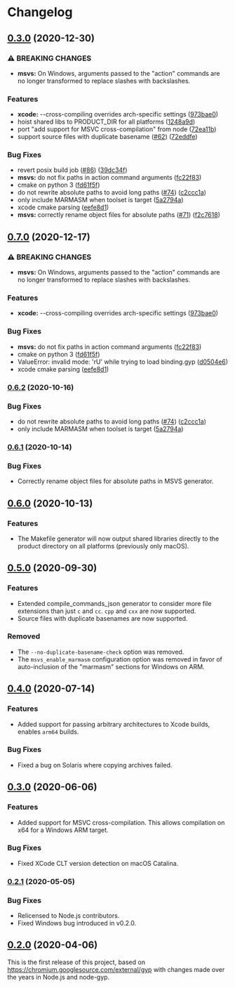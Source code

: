 # Changelog

## [0.3.0](https://www.github.com/cclauss/gyp-next/compare/v0.2.1...v0.3.0) (2020-12-30)


### ⚠ BREAKING CHANGES

* **msvs:** On Windows, arguments passed to the "action" commands are no longer transformed to replace slashes with backslashes.

### Features

* **xcode:** --cross-compiling overrides arch-specific settings ([973bae0](https://www.github.com/cclauss/gyp-next/commit/973bae0b7b08be7b680ecae9565fbd04b3e0787d))
* hoist shared libs to PRODUCT_DIR for all platforms ([1248a9d](https://www.github.com/cclauss/gyp-next/commit/1248a9dea3b49f47c236153bff76d89d6e7874f7))
* port "add support for MSVC cross-compilation" from node ([72ea11b](https://www.github.com/cclauss/gyp-next/commit/72ea11b74407fcb2ffb41ec7d330008b2b5f6d81))
* support source files with duplicate basename ([#62](https://www.github.com/cclauss/gyp-next/issues/62)) ([72eddfe](https://www.github.com/cclauss/gyp-next/commit/72eddfe67f0216c3109f59efdb38dd9a2f8dddc5))


### Bug Fixes

* revert posix build job ([#86](https://www.github.com/cclauss/gyp-next/issues/86)) ([39dc34f](https://www.github.com/cclauss/gyp-next/commit/39dc34f0799c074624005fb9bbccf6e028607f9d))
* **msvs:** do not fix paths in action command arguments ([fc22f83](https://www.github.com/cclauss/gyp-next/commit/fc22f8335e2016da4aae4f4233074bd651d2faea))
* cmake on python 3 ([fd61f5f](https://www.github.com/cclauss/gyp-next/commit/fd61f5faa5275ec8fc98e3c7868c0dd46f109540))
* do not rewrite absolute paths to avoid long paths ([#74](https://www.github.com/cclauss/gyp-next/issues/74)) ([c2ccc1a](https://www.github.com/cclauss/gyp-next/commit/c2ccc1a81f7f94433a94f4d01a2e820db4c4331a))
* only include MARMASM when toolset is target ([5a2794a](https://www.github.com/cclauss/gyp-next/commit/5a2794aefb58f0c00404ff042b61740bc8b8d5cd))
* xcode cmake parsing ([eefe8d1](https://www.github.com/cclauss/gyp-next/commit/eefe8d10e99863bc4ac7e2ed32facd608d400d4b))
* **msvs:** correctly rename object files for absolute paths ([#71](https://www.github.com/cclauss/gyp-next/issues/71)) ([f2c7618](https://www.github.com/cclauss/gyp-next/commit/f2c761838babf11024a3e6fab96d1e5a9dc1f556))

## [0.7.0](https://www.github.com/nodejs/gyp-next/compare/v0.6.2...v0.7.0) (2020-12-17)


### ⚠ BREAKING CHANGES

* **msvs:** On Windows, arguments passed to the "action" commands are no longer transformed to replace slashes with backslashes.

### Features

* **xcode:** --cross-compiling overrides arch-specific settings ([973bae0](https://www.github.com/nodejs/gyp-next/commit/973bae0b7b08be7b680ecae9565fbd04b3e0787d))


### Bug Fixes

* **msvs:** do not fix paths in action command arguments ([fc22f83](https://www.github.com/nodejs/gyp-next/commit/fc22f8335e2016da4aae4f4233074bd651d2faea))
* cmake on python 3 ([fd61f5f](https://www.github.com/nodejs/gyp-next/commit/fd61f5faa5275ec8fc98e3c7868c0dd46f109540))
* ValueError: invalid mode: 'rU' while trying to load binding.gyp ([d0504e6](https://www.github.com/nodejs/gyp-next/commit/d0504e6700ce48f44957a4d5891b142a60be946f))
* xcode cmake parsing ([eefe8d1](https://www.github.com/nodejs/gyp-next/commit/eefe8d10e99863bc4ac7e2ed32facd608d400d4b))

### [0.6.2](https://www.github.com/nodejs/gyp-next/compare/v0.6.1...v0.6.2) (2020-10-16)


### Bug Fixes

* do not rewrite absolute paths to avoid long paths ([#74](https://www.github.com/nodejs/gyp-next/issues/74)) ([c2ccc1a](https://www.github.com/nodejs/gyp-next/commit/c2ccc1a81f7f94433a94f4d01a2e820db4c4331a))
* only include MARMASM when toolset is target ([5a2794a](https://www.github.com/nodejs/gyp-next/commit/5a2794aefb58f0c00404ff042b61740bc8b8d5cd))

### [0.6.1](https://github.com/nodejs/gyp-next/compare/v0.6.0...v0.6.1) (2020-10-14)


### Bug Fixes

* Correctly rename object files for absolute paths in MSVS generator.

## [0.6.0](https://github.com/nodejs/gyp-next/compare/v0.5.0...v0.6.0) (2020-10-13)


### Features

* The Makefile generator will now output shared libraries directly to the product directory on all platforms (previously only macOS).

## [0.5.0](https://github.com/nodejs/gyp-next/compare/v0.4.0...v0.5.0) (2020-09-30)


### Features

* Extended compile_commands_json generator to consider more file extensions than just `c` and `cc`. `cpp` and `cxx` are now supported.
* Source files with duplicate basenames are now supported.

### Removed

* The `--no-duplicate-basename-check` option was removed.
* The `msvs_enable_marmasm` configuration option was removed in favor of auto-inclusion of the "marmasm" sections for Windows on ARM.

## [0.4.0](https://github.com/nodejs/gyp-next/compare/v0.3.0...v0.4.0) (2020-07-14)


### Features

* Added support for passing arbitrary architectures to Xcode builds, enables `arm64` builds.

### Bug Fixes

* Fixed a bug on Solaris where copying archives failed.

## [0.3.0](https://github.com/nodejs/gyp-next/compare/v0.2.1...v0.3.0) (2020-06-06)


### Features

* Added support for MSVC cross-compilation. This allows compilation on x64 for a Windows ARM target.

### Bug Fixes

* Fixed XCode CLT version detection on macOS Catalina.

### [0.2.1](https://github.com/nodejs/gyp-next/compare/v0.2.0...v0.2.1) (2020-05-05)


### Bug Fixes

* Relicensed to Node.js contributors.
* Fixed Windows bug introduced in v0.2.0.

## [0.2.0](https://github.com/nodejs/gyp-next/releases/tag/v0.2.0) (2020-04-06)

This is the first release of this project, based on https://chromium.googlesource.com/external/gyp with changes made over the years in Node.js and node-gyp.
